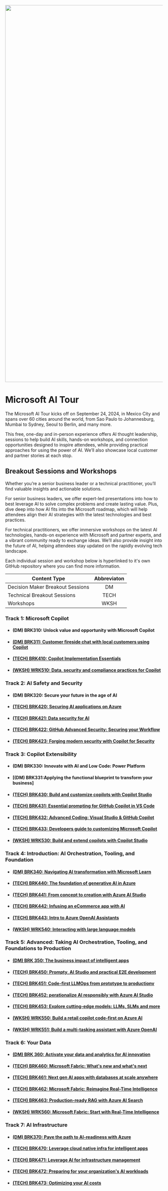 <p align="center">
<img src="https://github.com/microsoft/aitour-repo-principal-list/blob/main/assets/email-banners_MSAITour24_v5.png" alt="decorative banner" width="1200"/>
</p>

# Microsoft AI Tour

The Microsoft AI Tour kicks off on September 24, 2024, in Mexico City and spans over 60 cities around the world, from Sao Paulo to Johannesburg, Mumbai to Sydney, Seoul to Berlin, and many more. 

This free, one-day and in-person experience offers AI thought leadership, sessions to help build AI skills, hands-on workshops, and connection opportunities designed to inspire attendees, while providing practical approaches for using the power of AI. We’ll also showcase local customer and partner stories at each stop.

## Breakout Sessions and Workshops

Whether you’re a senior business leader or a technical practitioner, you’ll find valuable insights and actionable solutions.

For senior business leaders, we offer expert-led presentations into how to best leverage AI to solve complex problems and create lasting value. Plus, dive deep into how AI fits into the Microsoft roadmap, which will help attendees align their AI strategies with the latest technologies and best practices.

For technical practitioners, we offer immersive workshops on the latest AI technologies, hands-on experience with Microsoft and partner experts, and a vibrant community ready to exchange ideas. We’ll also provide insight into the future of AI, helping attendees stay updated on the rapidly evolving tech landscape.

Each individual session and workshop below is hyperlinked to it's own GitHub repository where you can find more information.

<div align="center">
  
| Content Type   |      Abbreviaton      |
|----------|:-------------:|
| Decision Maker Breakout Sessions |  DM |
| Technical Breakout Sessions | TECH |
| Workshops |    WKSH   | 

</div>

### Track 1: Microsoft Copilot

- #### (DM) BRK310: Unlock value and opportunity with Microsoft Copilot
- #### [(DM) BRK311: Customer fireside chat with local customers using Copilot](https://github.com/microsoft/aitour-customer-fireside-chat)
- #### [(TECH) BRK410: Copilot Implementation Essentials](https://github.com/microsoft/aitour-copilot-implementation-essentials)
- #### [(WKSH) WRK510: Data, security and compliance practices for Copilot](https://github.com/microsoft/aitour-copilot-security-practices)

### Track 2: AI Safety and Security

- #### (DM) BRK320: Secure your future in the age of AI
- #### [(TECH) BRK420: Securing AI applications on Azure](https://github.com/microsoft/aitour-securing-ai-apps-on-azure)
- #### [(TECH) BRK421: Data security for AI](https://github.com/microsoft/aitour-data-security-for-ai)
- #### [(TECH) BRK422: GitHub Advanced Security: Securing your Workflow](https://github.com/microsoft/aitour-github-advanced-security-workflow)
- #### [(TECH) BRK423: Forging modern security with Copilot for Security​​](https://github.com/microsoft/aitour-cybersecurity-posture-with-copilot)

### Track 3: Copilot Extensibility

 - ####	(DM) BRK330: Innovate with AI and Low Code: Power Platform
 - ####	[(DM) BRK331:Applying the functional blueprint to transform your business]
 - ####	[(TECH) BRK430: Build and customize copilots with Copilot Studio](https://github.com/microsoft/aitour-building-copilots-with-copilot-studio)
 - ####	[(TECH) BRK431: Essential prompting for GitHub Copilot in VS Code](https://github.com/microsoft/aitour-github-copilot-can-do-that)
 - ####	[(TECH) BRK432: Advanced Coding: Visual Studio & GitHub Copilot](https://github.com/microsoft/aitour-coding-mastery-with-github-copilot)
 - ####	[(TECH) BRK433: Developers guide to customizing Microsoft Copilot](https://github.com/microsoft/aitour-customizing-github-copilot)
 - ####	[(WKSH) WRK530: Build and extend copilots with Copilot Studio](https://github.com/microsoft/aitour-building-copilots-with-copilot-studio)

### Track 4: Introduction: AI Orchestration, Tooling, and Foundation

-  ####	[(DM) BRK340: Navigating AI transformation with Microsoft Learn](https://github.com/microsoft/aitour-navigating-ai-with-microsoft-learn)
-  ####	[(TECH) BRK440: The foundation of generative AI in Azure](https://github.com/microsoft/aitour-generative-ai-in-azure)
-  ####	[(TECH) BRK441: From concept to creation with Azure AI Studio](https://github.com/microsoft/aitour-concept-to-creation-ai-studio)
-  ####	[(TECH) BRK442: Infusing an eCommerce app with AI​](https://github.com/microsoft/aitour-ecommerce-app-with-ai)
-  ####	[(TECH) BRK443: Intro to Azure OpenAI Assistants](https://github.com/microsoft/aitour-azure-openai-assistants)
-  ####	[(WKSH) WRK540: Interacting with large language models](https://github.com/microsoft/aitour-interact-with-llms)

### Track 5: Advanced: Taking AI Orchestration, Tooling, and Foundations to Production

- #### 	[(DM) BRK 350: The business impact of intelligent apps](https://github.com/microsoft/aitour-buisness-impact-of-intelligent-apps)
- #### 	[(TECH) BRK450: Prompty, AI Studio and practical E2E development](https://github.com/microsoft/aitour-e2e-dev-with-prompty-and-ai-studio)
- #### 	[(TECH) BRK451: Code-first LLMOps from prototype to productionv](https://github.com/microsoft/aitour-llmops-with-gen-ai-tools)
- #### 	[(TECH) BRK452: perationalize AI responsibly with Azure AI Studio](https://github.com/microsoft/aitour-operate-ai-responsibly-with-ai-studio)
- #### 	[(TECH) BRK453: Explore cutting-edge models: LLMs, SLMs and more](https://github.com/microsoft/aitour-exploring-cutting-edge-models)
- #### 	[(WKSH) WRK550: Build a retail copilot code-first on Azure AI](https://github.com/microsoft/aitour-build-a-copilot-on-azure-ai)
- #### 	[(WKSH) WRK551: Build a multi-tasking assistant with Azure OpenAI](https://github.com/microsoft/aitour-writing-assistant-with-azure-openai)

### Track 6: Your Data

- #### 	[(DM) BRK 360: Activate your data and analytics for AI innovation](https://github.com/microsoft/aitour-data-analytics-for-ai-innovation)
- #### 	[(TECH) BRK460: Microsoft Fabric: What's new and what's next](https://github.com/microsoft/aitour-whats-new-with-fabric)
- #### 	[(TECH) BRK461: Next gen AI apps with databases at scale anywhere](https://github.com/microsoft/aitour-ai-apps-with-scalable-database)
- #### 	[(TECH) BRK462: Microsoft Fabric: Reimagine Real-Time Intelligence](https://github.com/microsoft/aitour-reimagine-fabric-intelligence)
- #### 	[(TECH) BRK463: Production-ready RAG with Azure AI Search](https://github.com/microsoft/aitour-rag-with-ai-search)
- #### 	[(WKSH) WRK560: Microsoft Fabric: Start with Real-Time Intelligence](https://github.com/microsoft/aitour-get-started-with-fabric)

### Track 7: AI Infrastructure

- #### 	[(DM) BRK370: Pave the path to AI-readiness with Azure](https://github.com/microsoft/aitour-ai-readiness-with-azure)
- #### 	[(TECH) BRK470: Leverage cloud native infra for intelligent apps](https://github.com/microsoft/aitour-cloud-native-apps-with-azure-ai-and-aks)
- #### 	[(TECH) BRK471: Leverage AI for infrastructure management](https://github.com/microsoft/aitour-leveraging-ai-for-infrastructure-managaement)
- #### 	[(TECH) BRK472: Preparing for your organization's AI workloads​](https://github.com/microsoft/aitour-preparing-for-ai-workloads)
- #### 	[(TECH) BRK473: Optimizing your AI costs​](https://github.com/microsoft/aitour-opimizing-your-ai-costs)
